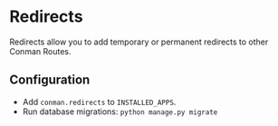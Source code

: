 # Redirects

Redirects allow you to add temporary or permanent redirects to other Conman Routes.

## Configuration

* Add `conman.redirects` to `INSTALLED_APPS`.
* Run database migrations: `python manage.py migrate`
